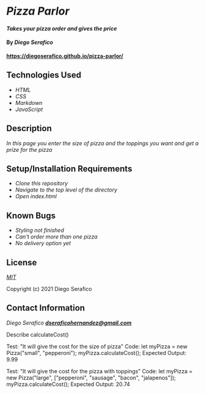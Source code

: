 # _Pizza Parlor_

#### _Takes your pizza order and gives the price_

#### By _**Diego Serafico**_

**https://diegoserafico.github.io/pizza-parlor/**

## Technologies Used

* _HTML_
* _CSS_
* _Markdown_
* _JavaScript_

## Description

_In this page you enter the size of pizza and the toppings you want and get a prize for the pizza_

## Setup/Installation Requirements

* _Clone this repository_
* _Navigate to the top level of the directory_
* _Open index.html_

## Known Bugs

* _Styling not finished_
* _Can't order more than one pizza_
* _No delivery option yet_

## License

_[MIT](https://opensource.org/licenses/MIT)_

Copyright (c) 2021 Diego Serafico

## Contact Information

_Diego Serafico **dseraficohernandez@gmail.com**_

Describe calculateCost()

Test: "It will give the cost for the size of pizza"
Code: 
let myPizza = new Pizza("small", "pepperoni");
myPizza.calculateCost();
Expected Output: 9.99

Test: "It will give the cost for the pizza with toppings"
Code:
let myPizza = new Pizza("large", ["pepperoni", "sausage", "bacon", "jalapenos"]);
myPizza.calculateCost();
Expected Output: 20.74